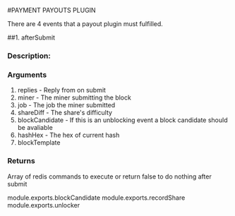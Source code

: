 #PAYMENT PAYOUTS PLUGIN

There are 4 events that a payout plugin must fulfilled.

##1. afterSubmit

### Description:

### Arguments

1. replies - Reply from on submit
2. miner - The miner submitting the block
3. job - The job the miner submitted
4. shareDiff - The share's difficulty
5. blockCandidate - If this is an unblocking event a block candidate should be avaliable
6. hashHex - The hex of current hash
7. blockTemplate

### Returns
Array of redis commands to execute or return false to do nothing after submit



module.exports.blockCandidate
module.exports.recordShare
module.exports.unlocker